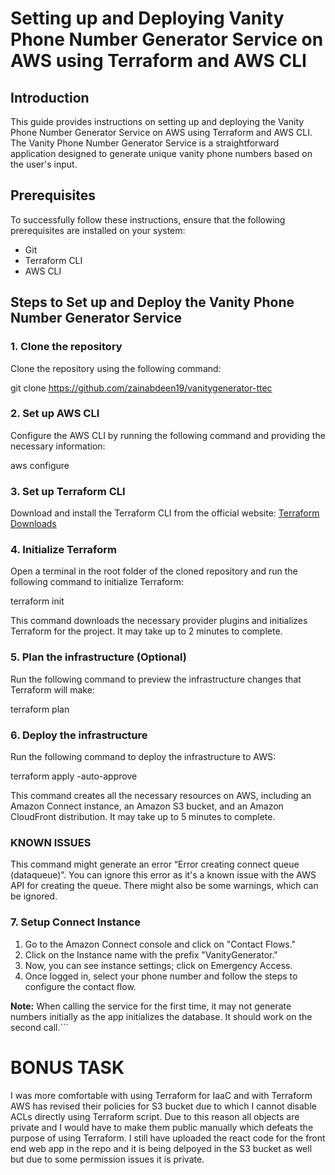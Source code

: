 # Setting up and Deploying Vanity Phone Number Generator Service on AWS using Terraform and AWS CLI

## Introduction
This guide provides instructions on setting up and deploying the Vanity Phone Number Generator Service on AWS using Terraform and AWS CLI. The Vanity Phone Number Generator Service is a straightforward application designed to generate unique vanity phone numbers based on the user's input.

## Prerequisites
To successfully follow these instructions, ensure that the following prerequisites are installed on your system:
- Git
- Terraform CLI
- AWS CLI

## Steps to Set up and Deploy the Vanity Phone Number Generator Service

### 1. Clone the repository
Clone the repository using the following command:

git clone https://github.com/zainabdeen19/vanitygenerator-ttec


### 2. Set up AWS CLI
Configure the AWS CLI by running the following command and providing the necessary information:

aws configure


### 3. Set up Terraform CLI
Download and install the Terraform CLI from the official website: [Terraform Downloads](https://www.terraform.io/downloads.html)

### 4. Initialize Terraform
Open a terminal in the root folder of the cloned repository and run the following command to initialize Terraform:

terraform init

This command downloads the necessary provider plugins and initializes Terraform for the project. It may take up to 2 minutes to complete.

### 5. Plan the infrastructure (Optional)
Run the following command to preview the infrastructure changes that Terraform will make:

terraform plan

### 6. Deploy the infrastructure
Run the following command to deploy the infrastructure to AWS:

terraform apply -auto-approve

This command creates all the necessary resources on AWS, including an Amazon Connect instance, an Amazon S3 bucket, and an Amazon CloudFront distribution. It may take up to 5 minutes to complete.

### KNOWN ISSUES
This command might generate an error “Error creating connect queue (dataqueue)”. You can ignore this error as it's a known issue with the AWS API for creating the queue. There might also be some warnings, which can be ignored.

### 7. Setup Connect Instance
1. Go to the Amazon Connect console and click on "Contact Flows."
2. Click on the Instance name with the prefix "VanityGenerator."
3. Now, you can see instance settings; click on Emergency Access.
4. Once logged in, select your phone number and follow the steps to configure the contact flow.

**Note:** When calling the service for the first time, it may not generate numbers initially as the app initializes the database. It should work on the second call.```

# BONUS TASK

I was more comfortable with using Terraform for IaaC and with Terraform AWS has revised their policies for S3 bucket due to which I cannot disable ACLs directly using Terraform script. Due to this reason all objects are private and I would have to make them public manually which defeats the purpose of using Terraform. I still have uploaded the react code for the front end web app in the repo and it is being delpoyed in the S3 bucket as well but due to some permission issues it is private.
